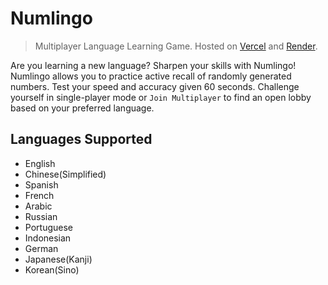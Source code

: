 # Numlingo

> Multiplayer Language Learning Game. Hosted on [Vercel](https://vercel.com) and [Render](https://render.com/).

Are you learning a new language? Sharpen your skills with Numlingo! Numlingo allows you to practice active recall of randomly generated numbers. Test your speed and accuracy given 60 seconds. Challenge yourself in single-player mode or `Join Multiplayer` to find an open lobby based on your preferred language.

## Languages Supported

- English
- Chinese(Simplified)
- Spanish
- French
- Arabic
- Russian
- Portuguese
- Indonesian
- German
- Japanese(Kanji)
- Korean(Sino)
